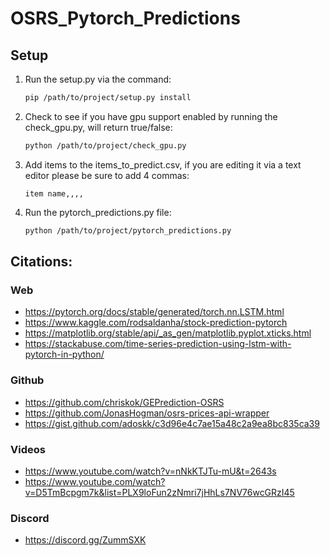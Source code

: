 # OSRS_Pytorch_Predictions

## Setup

1. Run the setup.py via the command: 

    ```bash
    pip /path/to/project/setup.py install
    ```
2. Check to see if you have gpu support enabled by running the check_gpu.py, will return true/false: 

    ```bash
    python /path/to/project/check_gpu.py
    ```
3. Add items to the items_to_predict.csv, if you are editing it via a text editor please be sure to add 4 commas: 

    ```
    item name,,,,
    ```
4. Run the pytorch_predictions.py file: 

    ```bash
    python /path/to/project/pytorch_predictions.py
    ```

## Citations:
### Web
* https://pytorch.org/docs/stable/generated/torch.nn.LSTM.html
* https://www.kaggle.com/rodsaldanha/stock-prediction-pytorch
* https://matplotlib.org/stable/api/_as_gen/matplotlib.pyplot.xticks.html
* https://stackabuse.com/time-series-prediction-using-lstm-with-pytorch-in-python/
### Github
* https://github.com/chriskok/GEPrediction-OSRS
* https://github.com/JonasHogman/osrs-prices-api-wrapper
* https://gist.github.com/adoskk/c3d96e4c7ae15a48c2a9ea8bc835ca39
### Videos
* https://www.youtube.com/watch?v=nNkKTJTu-mU&t=2643s
* https://www.youtube.com/watch?v=D5TmBcpgm7k&list=PLX9loFun2zNmri7jHhLs7NV76wcGRzI45
### Discord
* https://discord.gg/ZummSXK
